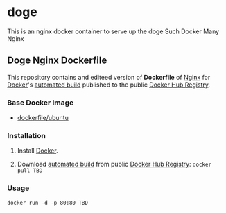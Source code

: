 # doge
This is an nginx docker container to serve up the doge
Such Docker
Many Nginx
## Doge Nginx Dockerfile


This repository contains and editeed version of **Dockerfile** of [Nginx](http://nginx.org/) for [Docker](https://www.docker.com/)'s [automated build](https://registry.hub.docker.com/u/dockerfile/nginx/) published to the public [Docker Hub Registry](https://registry.hub.docker.com/).


### Base Docker Image

* [dockerfile/ubuntu](http://dockerfile.github.io/#/ubuntu)


### Installation

1. Install [Docker](https://www.docker.com/).

2. Download [automated build](https://registry.hub.docker.com/u/TOBECOMPLETED) from public [Docker Hub Registry](https://registry.hub.docker.com/): `docker pull TBD`

### Usage

    docker run -d -p 80:80 TBD

